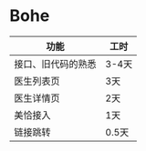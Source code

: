 # Bohe

| 功能 | 工时 |
|--|--|
| 接口、旧代码的熟悉 | 3-4天 |
| 医生列表页 | 3天 |
| 医生详情页 | 2天 |
| 美恰接入 | 1天 |
| 链接跳转 | 0.5天 |       
